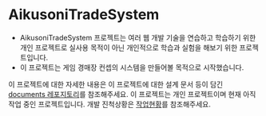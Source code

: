 # AikusoniTradeSystem

- AikusoniTradeSystem 프로젝트는 여러 웹 개발 기술을 연습하고 학습하기 위한 개인 프로젝트로 실사용 목적이 아닌 개인적으로 학습과 실험을 해보기 위한 프로젝트입니다.
- 이 프로젝트는 게임 경매장 컨셉의 시스템을 만들어볼 목적으로 시작했습니다.

이 프로젝트에 대한 자세한 내용은 이 프로젝트에 대한 설계 문서 등이 담긴 [documents 레포지토리](https://www.github.com/AikusoniTradeSystem/documents)를 참조해주세요.
이 프로젝트는 개인 프로젝트이며 현재 아직 작업 중인 프로젝트입니다. 개발 진척상황은 [작업현황](https://github.com/orgs/AikusoniTradeSystem/projects/1/views/8)를 참조해주세요.
